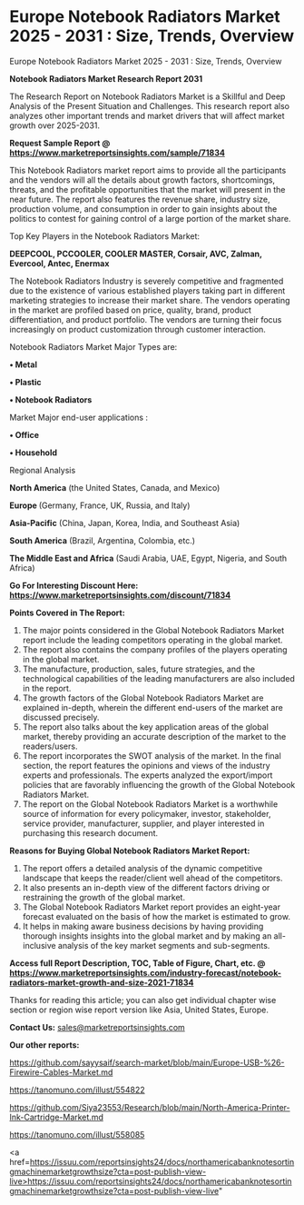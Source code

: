 # Europe Notebook Radiators Market 2025 - 2031 : Size, Trends, Overview
Europe Notebook Radiators Market 2025 - 2031 : Size, Trends, Overview

<strong>Notebook Radiators Market Research Report 2031</strong>

The Research Report on Notebook Radiators Market is a Skillful and Deep Analysis of the Present Situation and Challenges. This research report also analyzes other important trends and market drivers that will affect market growth over 2025-2031.

<strong>Request Sample Report @ <a href=https://www.marketreportsinsights.com/sample/71834>https://www.marketreportsinsights.com/sample/71834</a></strong>

This Notebook Radiators market report aims to provide all the participants and the vendors will all the details about growth factors, shortcomings, threats, and the profitable opportunities that the market will present in the near future. The report also features the revenue share, industry size, production volume, and consumption in order to gain insights about the politics to contest for gaining control of a large portion of the market share.

Top Key Players in the Notebook Radiators Market:

<strong>DEEPCOOL, PCCOOLER, COOLER MASTER, Corsair, AVC, Zalman, Evercool, Antec, Enermax</strong>

The Notebook Radiators Industry is severely competitive and fragmented due to the existence of various established players taking part in different marketing strategies to increase their market share. The vendors operating in the market are profiled based on price, quality, brand, product differentiation, and product portfolio. The vendors are turning their focus increasingly on product customization through customer interaction.

Notebook Radiators Market Major Types are:

<strong>• Metal

• Plastic

• Notebook Radiators</strong>

Market Major end-user applications :

<strong>• Office

• Household</strong>

Regional Analysis

</u><strong><b>North America</b></strong> (the United States, Canada, and Mexico)

<strong><b>Europe </b></strong>(Germany, France, UK, Russia, and Italy)

<strong><b>Asia-Pacific</b></strong> (China, Japan, Korea, India, and Southeast Asia)

<strong><b>South America</b></strong> (Brazil, Argentina, Colombia, etc.)

<strong><b>The Middle East and Africa</b></strong> (Saudi Arabia, UAE, Egypt, Nigeria, and South Africa)

<strong>Go For Interesting Discount Here: <a href=https://www.marketreportsinsights.com/discount/71834>https://www.marketreportsinsights.com/discount/71834</a></strong>

<strong>Points Covered in The Report:</strong>
<ol>
  <li>The major points considered in the Global Notebook Radiators Market report include the leading competitors operating in the global market.</li>
  <li>The report also contains the company profiles of the players operating in the global market.</li>
  <li>The manufacture, production, sales, future strategies, and the technological capabilities of the leading manufacturers are also included in the report.</li>
  <li>The growth factors of the Global Notebook Radiators Market are explained in-depth, wherein the different end-users of the market are discussed precisely.</li>
  <li>The report also talks about the key application areas of the global market, thereby providing an accurate description of the market to the readers/users.</li>
  <li>The report incorporates the SWOT analysis of the market. In the final section, the report features the opinions and views of the industry experts and professionals. The experts analyzed the export/import policies that are favorably influencing the growth of the Global Notebook Radiators Market.</li>
  <li>The report on the Global Notebook Radiators Market is a worthwhile source of information for every policymaker, investor, stakeholder, service provider, manufacturer, supplier, and player interested in purchasing this research document.</li>
</ol>
<strong>Reasons for Buying Global Notebook Radiators Market Report:</strong>

<ol>
  <li>The report offers a detailed analysis of the dynamic competitive landscape that keeps the reader/client well ahead of the competitors.</li>
  <li>It also presents an in-depth view of the different factors driving or restraining the growth of the global market.</li>
  <li>The Global Notebook Radiators Market report provides an eight-year forecast evaluated on the basis of how the market is estimated to grow.</li>
  <li>It helps in making aware business decisions by having providing thorough insights insights into the global market and by making an all-inclusive analysis of the key market segments and sub-segments.</li>
</ol>
<strong>Access full Report Description, TOC, Table of Figure, Chart, etc. @ <a href=https://www.marketreportsinsights.com/industry-forecast/notebook-radiators-market-growth-and-size-2021-71834>https://www.marketreportsinsights.com/industry-forecast/notebook-radiators-market-growth-and-size-2021-71834</a></strong>


Thanks for reading this article; you can also get individual chapter wise section or region wise report version like Asia, United States, Europe.

<strong>Contact Us:</strong>
sales@marketreportsinsights.com

<strong>Our other reports:</strong>

<a href=https://github.com/sayysaif/search-market/blob/main/Europe-USB-%26-Firewire-Cables-Market.md>https://github.com/sayysaif/search-market/blob/main/Europe-USB-%26-Firewire-Cables-Market.md</a>

<a href=https://tanomuno.com/illust/554822>https://tanomuno.com/illust/554822</a>

<a href=https://github.com/Siya23553/Research/blob/main/North-America-Printer-Ink-Cartridge-Market.md>https://github.com/Siya23553/Research/blob/main/North-America-Printer-Ink-Cartridge-Market.md</a>

<a href=https://tanomuno.com/illust/558085>https://tanomuno.com/illust/558085</a>

<a href=https://issuu.com/reportsinsights24/docs/northamericabanknotesortingmachinemarketgrowthsize?cta=post-publish-view-live>https://issuu.com/reportsinsights24/docs/northamericabanknotesortingmachinemarketgrowthsize?cta=post-publish-view-live</a>"
